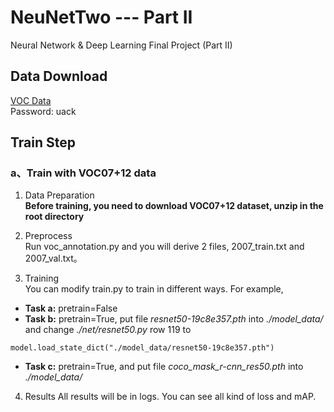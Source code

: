 # NeuNetTwo --- Part II

Neural Network &amp; Deep Learning Final Project (Part II)

## Data Download 
[VOC Data](https://pan.baidu.com/s/1YuBbBKxm2FGgTU5OfaeC5A)  
Password: uack   

## Train Step
### a、Train with VOC07+12 data
1. Data Preparation   
**Before training, you need to download VOC07+12 dataset, unzip in the root directory**  

2. Preprocess   
Run voc_annotation.py and you will derive 2 files, 2007_train.txt and 2007_val.txt。   

3. Training  
You can modify train.py to train in different ways. For example,
- **Task a:** pretrain=False
- **Task b:** pretrain=True, put file _resnet50-19c8e357.pth_ into _./model_data/_ and change _./net/resnet50.py_ row 119 to
```
model.load_state_dict("./model_data/resnet50-19c8e357.pth")
```
- **Task c:** pretrain=True, and put file _coco_mask_r-cnn_res50.pth_ into _./model_data/_

4. Results
All results will be in logs. You can see all kind of loss and mAP.
